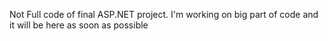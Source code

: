 Not Full code of final ASP.NET project. I'm working on big part of code and it will be here as soon as possible
